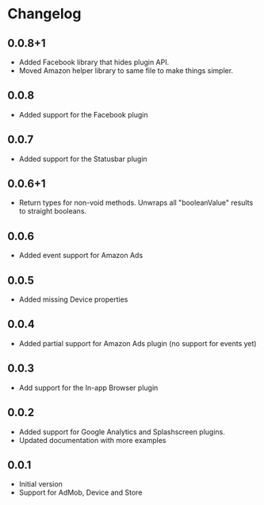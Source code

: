 # Changelog

## 0.0.8+1

- Added Facebook library that hides plugin API.
- Moved Amazon helper library to same file to make things simpler.

## 0.0.8

- Added support for the Facebook plugin

## 0.0.7

- Added support for the Statusbar plugin

## 0.0.6+1

- Return types for non-void methods. Unwraps all "booleanValue" results to straight booleans.

## 0.0.6

- Added event support for Amazon Ads

## 0.0.5

- Added missing Device properties

## 0.0.4

- Added partial support for Amazon Ads plugin (no support for events yet)

## 0.0.3

- Add support for the In-app Browser plugin

## 0.0.2

- Added support for Google Analytics and Splashscreen plugins.
- Updated documentation with more examples

## 0.0.1

- Initial version
- Support for AdMob, Device and Store
